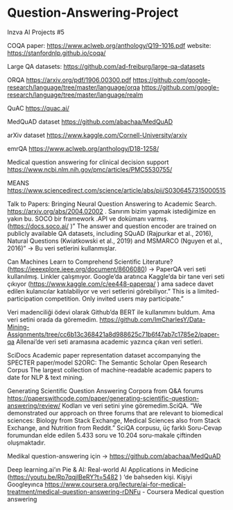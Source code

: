 # Question-Answering-Project
Inzva AI Projects #5 

COQA 
paper: https://www.aclweb.org/anthology/Q19-1016.pdf
website: https://stanfordnlp.github.io/coqa/

Large QA datasets: https://github.com/ad-freiburg/large-qa-datasets

ORQA
https://arxiv.org/pdf/1906.00300.pdf
https://github.com/google-research/language/tree/master/language/orqa
https://github.com/google-research/language/tree/master/language/realm

QuAC
https://quac.ai/

MedQuAD dataset
https://github.com/abachaa/MedQuAD

arXiv dataset
https://www.kaggle.com/Cornell-University/arxiv

emrQA
https://www.aclweb.org/anthology/D18-1258/

Medical question answering for clinical decision support
https://www.ncbi.nlm.nih.gov/pmc/articles/PMC5530755/

MEANS
https://www.sciencedirect.com/science/article/abs/pii/S0306457315000515

Talk to Papers: Bringing Neural Question Answering to Academic Search. https://arxiv.org/abs/2004.02002 . Sanırım bizim yapmak istediğimize en yakın bu. SOCO bir framework .API ve dokümanı varmış. (https://docs.soco.ai/ )” The answer and question encoder are trained on publicly available QA datasets, including SQuAD (Rajpurkar et al., 2016), Natural Questions (Kwiatkowski et al., 2019) and MSMARCO (Nguyen et al., 2016)” → Bu veri setlerini kullanmışlar.

Can Machines Learn to Comprehend Scientific Literature? (https://ieeexplore.ieee.org/document/8606080) → PaperQA veri seti kullanılmış. Linkler çalışmıyor. Google’da aratınca Kaggle’da bir tane veri seti çıkıyor (https://www.kaggle.com/c/ee448-paperqa/ ) ama sadece davet edilen kulanıcılar katılabiliyor ve veri setlerini görebiliyor.” This is a limited-participation competition. Only invited users may participate.”

Veri madenciliği ödevi olarak Github’da BERT ile kullanımını buldum. Ama veri setini orada da göremedim. https://github.com/ImCharlesY/Data-Mining-Assignments/tree/cc6b13c368421a8d988625c71b6f47ab7c1785e2/paper-qa 
Allenai’de veri seti aramasına academic yazınca çıkan veri setleri.

SciDocs
Academic paper representation dataset accompanying the SPECTER paper/model
S2ORC: The Semantic Scholar Open Research Corpus
The largest collection of machine-readable academic papers to date for NLP & text mining.


Generating Scientific Question Answering Corpora from Q&A forums
https://paperswithcode.com/paper/generating-scientific-question-answering/review/ 
Kodları ve veri setini yine göremedim.SciQA. “We demonstrated our approach on three forums that are relevant to biomedical sciences: Biology from Stack Exchange, Medical Sciences also from Stack Exchange, and Nutrition from Reddit.” SciQA corpusu, üç farklı Soru-Cevap forumundan elde edilen 5.433 soru ve 10.204 soru-makale çiftinden oluşmaktadır.

Medikal question-answering için → https://github.com/abachaa/MedQuAD 


Deep learning.ai’ın Pie & AI: Real-world AI Applications in Medicine (https://youtu.be/Rp7qqjlBeRY?t=5482 ) ‘de bahseden kişi. Kişiyi Googleyınca
https://www.coursera.org/lecture/ai-for-medical-treatment/medical-question-answering-rDNFu - Coursera Medical question answering
